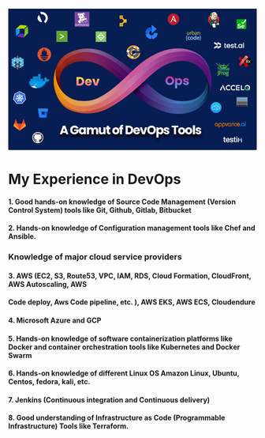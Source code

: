 ![DevOps](https://github.com/yadavsubhash0001/yadavsubhash0001/blob/main/Comprehensive%20List%20of%20DevOps%20Tools%202021.png)


# My Experience in DevOps

####  1. Good hands-on knowledge of Source Code Management (Version Control System) tools like Git, Github, Gitlab, Bitbucket
####  2. Hands-on knowledge of Configuration management tools like Chef and Ansible.

### Knowledge of major cloud service providers 

####  3. AWS (EC2, S3, Route53, VPC, IAM, RDS, Cloud Formation, CloudFront, AWS Autoscaling, AWS
####    Code deploy, Aws Code pipeline, etc. ), AWS EKS, AWS ECS, Cloudendure

####  4. Microsoft Azure and GCP 

####  5. Hands-on knowledge of software containerization platforms like Docker and container orchestration tools like Kubernetes and Docker Swarm
####  6. Hands-on knowledge of different Linux OS Amazon Linux, Ubuntu, Centos, fedora, kali, etc.
####  7. Jenkins (Continuous integration and Continuous delivery)
####  8. Good understanding of Infrastructure as Code (Programmable Infrastructure) Tools like Terraform.
